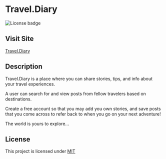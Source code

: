 # Travel.Diary

![License badge](https://img.shields.io/badge/License-MIT-green)

## Visit Site

[Travel.Diary]()

## Description

Travel.Diary is a place where you can share stories, tips, and info about your travel experiences.

A user can search for and view posts from fellow travelers based on destinations.

Create a free account so that you may add you own stories, and save posts that you come across to refer back to when you go on your next adventure!

The world is yours to explore...

## License

This project is licensed under [MIT](https://choosealicense.com/licenses/mit)